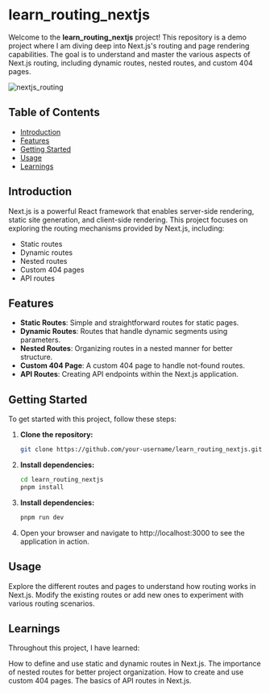 # learn_routing_nextjs

Welcome to the **learn_routing_nextjs** project! This repository is a demo project where I am diving deep into Next.js's routing and page rendering capabilities. The goal is to understand and master the various aspects of Next.js routing, including dynamic routes, nested routes, and custom 404 pages.

![nextjs_routing](https://github.com/user-attachments/assets/227768c2-0234-4180-a717-51521b1100da)


## Table of Contents

- [Introduction](#introduction)
- [Features](#features)
- [Getting Started](#getting-started)
- [Usage](#usage)
- [Learnings](#learnings)

## Introduction

Next.js is a powerful React framework that enables server-side rendering, static site generation, and client-side rendering. This project focuses on exploring the routing mechanisms provided by Next.js, including:

- Static routes
- Dynamic routes
- Nested routes
- Custom 404 pages
- API routes

## Features

- **Static Routes**: Simple and straightforward routes for static pages.
- **Dynamic Routes**: Routes that handle dynamic segments using parameters.
- **Nested Routes**: Organizing routes in a nested manner for better structure.
- **Custom 404 Page**: A custom 404 page to handle not-found routes.
- **API Routes**: Creating API endpoints within the Next.js application.

## Getting Started

To get started with this project, follow these steps:

1. **Clone the repository:**
   ```bash
   git clone https://github.com/your-username/learn_routing_nextjs.git
2. **Install dependencies:**
    ```bash
   cd learn_routing_nextjs
   pnpm install
3. **Install dependencies:**
   ```bash
   pnpm run dev
4. Open your browser and navigate to http://localhost:3000 to see the application in action.

## Usage

Explore the different routes and pages to understand how routing works in Next.js. Modify the existing routes or add new ones to experiment with various routing scenarios.

## Learnings

Throughout this project, I have learned:

How to define and use static and dynamic routes in Next.js.
The importance of nested routes for better project organization.
How to create and use custom 404 pages.
The basics of API routes in Next.js.
